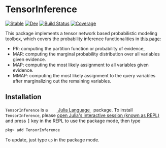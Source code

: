 # TensorInference

[![Stable](https://img.shields.io/badge/docs-stable-blue.svg)](https://mroavi.github.io/TensorInference.jl/stable/)
[![Dev](https://img.shields.io/badge/docs-dev-blue.svg)](https://mroavi.github.io/TensorInference.jl/dev/)
[![Build Status](https://github.com/mroavi/TensorInference.jl/actions/workflows/CI.yml/badge.svg?branch=main)](https://github.com/mroavi/TensorInference.jl/actions/workflows/CI.yml?query=branch%3Amain)
[![Coverage](https://codecov.io/gh/mroavi/TensorInference.jl/branch/main/graph/badge.svg)](https://codecov.io/gh/mroavi/TensorInference.jl)

This package implements a tensor network based probabilistic modeling toolbox, which covers the probability inference functionalities in [this page](https://uaicompetition.github.io/uci-2022/competition-entry/tasks/):
* PR: computing the partition function or probability of evidence,
* MAR: computing the marginal probability distribution over all variables given evidence.
* MAP: computing the most likely assignment to all variables given evidence.
* MMAP: computing the most likely assignment to the query variables after marginalizing out the remaining variables.

## Installation
<p>
<code>TensorInference</code> is a &nbsp;
    <a href="https://julialang.org">
        <img src="https://raw.githubusercontent.com/JuliaLang/julia-logo-graphics/master/images/julia.ico" width="16em">
        Julia Language
    </a>
    &nbsp; package. To install <code>TensorInference</code>,
    please <a href="https://docs.julialang.org/en/v1/manual/getting-started/">open
    Julia's interactive session (known as REPL)</a> and press <kbd>]</kbd> key in the REPL to use the package mode, then type
</p>

```julia
pkg> add TensorInference
```

To update, just type `up` in the package mode.
